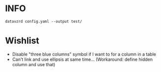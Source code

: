 # INFO
`datavzrd config.yaml --output test/`

# Wishlist
- Disable "three blue columns" symbol if I want to for a column in a table
- Can't link and use ellipsis at same time... (Workaround: define hidden column and use that)
